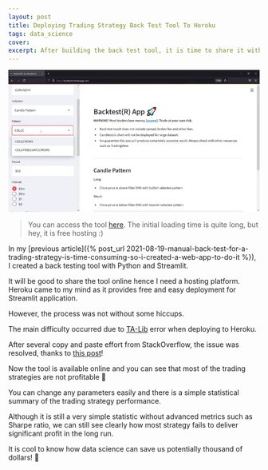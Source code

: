 ```yaml
---
layout: post
title: Deploying Trading Strategy Back Test Tool To Heroku
tags: data_science
cover:
excerpt: After building the back test tool, it is time to share it with others.
---
```


![](/images/blog/streamlit_intro/deploy-heroku.png)

> You can access the tool [here](https://backtestr.herokuapp.com/). The initial loading time is quite long, but hey, it is free hosting :)

In my [previous article]({% post_url 2021-08-19-manual-back-test-for-a-trading-strategy-is-time-consuming-so-i-created-a-web-app-to-do-it %}), I created a back testing tool with Python and Streamlit.

It will be good to share the tool online hence I need a hosting platform. Heroku came to my mind as it provides free and easy deployment for Streamlit application.

However, the process was not without some hiccups.

The main difficulty occurred due to [TA-Lib](https://github.com/mrjbq7/ta-lib) error when deploying to Heroku. 

After several copy and paste effort from StackOverflow, the issue was resolved, thanks to [this post](https://stackoverflow.com/questions/43453953/how-to-install-python-library-in-heroku)!

Now the tool is available online and you can see that most of the trading strategies are not profitable 💸


You can change any parameters easily and there is a simple statistical summary of the trading strategy performance. 

Although it is still a very simple statistic without advanced metrics such as Sharpe ratio, we can still see clearly how most strategy fails to deliver significant profit in the long run.

It is cool to know how data science can save us potentially thousand of dollars! 🚀